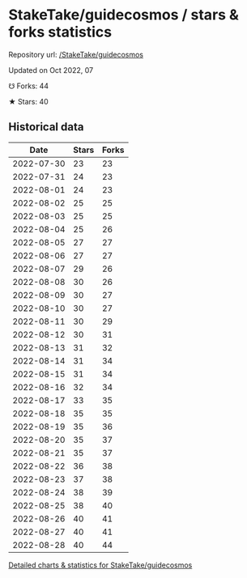 # StakeTake/guidecosmos / stars & forks statistics

Repository url: [/StakeTake/guidecosmos](https://github.com/StakeTake/guidecosmos)

Updated on Oct 2022, 07

☋ Forks: 44

★ Stars: 40

## Historical data
| Date | Stars | Forks |
|------|-------|-------|
| 2022-07-30 | 23 | 23 | 
| 2022-07-31 | 24 | 23 | 
| 2022-08-01 | 24 | 23 | 
| 2022-08-02 | 25 | 25 | 
| 2022-08-03 | 25 | 25 | 
| 2022-08-04 | 25 | 26 | 
| 2022-08-05 | 27 | 27 | 
| 2022-08-06 | 27 | 27 | 
| 2022-08-07 | 29 | 26 | 
| 2022-08-08 | 30 | 26 | 
| 2022-08-09 | 30 | 27 | 
| 2022-08-10 | 30 | 27 | 
| 2022-08-11 | 30 | 29 | 
| 2022-08-12 | 30 | 31 | 
| 2022-08-13 | 31 | 32 | 
| 2022-08-14 | 31 | 34 | 
| 2022-08-15 | 31 | 34 | 
| 2022-08-16 | 32 | 34 | 
| 2022-08-17 | 33 | 35 | 
| 2022-08-18 | 35 | 35 | 
| 2022-08-19 | 35 | 36 | 
| 2022-08-20 | 35 | 37 | 
| 2022-08-21 | 35 | 37 | 
| 2022-08-22 | 36 | 38 | 
| 2022-08-23 | 37 | 38 | 
| 2022-08-24 | 38 | 39 | 
| 2022-08-25 | 38 | 40 | 
| 2022-08-26 | 40 | 41 | 
| 2022-08-27 | 40 | 41 | 
| 2022-08-28 | 40 | 44 | 


[Detailed charts & statistics for StakeTake/guidecosmos](https://reviewgithub.com/rep/StakeTake/guidecosmos)
